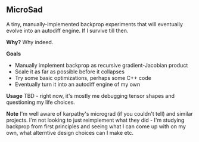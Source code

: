 ## MicroSad
A tiny, manually-implemented backprop experiments that will eventually evolve into an autodiff engine. If I survive till then.

**Why?**
Why indeed.

**Goals**
- Manually implement backprop as recursive gradient-Jacobian product
- Scale it as far as possible before it collapses
- Try some basic optimizations, perhaps some C++ code
- Eventually turn it into an autodiff engine of my own

**Usage**
TBD - right now, it's mostly me debugging tensor shapes and questioning my life choices.

**Note**
I'm well aware of karpathy's micrograd (if you couldn't tell) and similar projects. I'm not looking to just reimplement what they did - I'm studying backprop from first principles and seeing what I can come up with on my own, what alterntive design choices can I make etc.